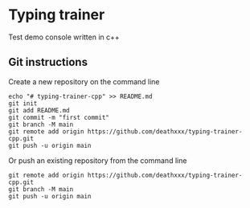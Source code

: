# Typing trainer
Test demo console written in c++


## Git instructions
Create a new repository on the command line

```
echo "# typing-trainer-cpp" >> README.md
git init
git add README.md
git commit -m "first commit"
git branch -M main
git remote add origin https://github.com/deathxxx/typing-trainer-cpp.git
git push -u origin main
```
Or push an existing repository from the command line

```
git remote add origin https://github.com/deathxxx/typing-trainer-cpp.git
git branch -M main
git push -u origin main
```
